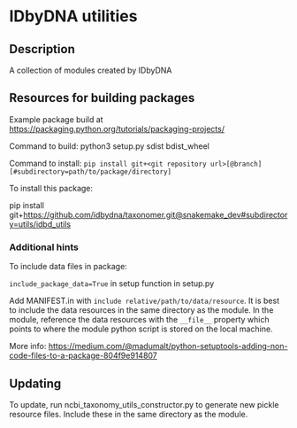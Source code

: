 # IDbyDNA utilities

## Description
A collection of modules created by IDbyDNA

## Resources for building packages
Example package build at https://packaging.python.org/tutorials/packaging-projects/

Command to build: python3 setup.py sdist bdist_wheel

Command to install: `pip install git+<git repository url>[@branch][#subdirectory=path/to/package/directory]`

To install this package:

pip install git+https://github.com/idbydna/taxonomer.git@snakemake_dev#subdirectory=utils/idbd_utils

### Additional hints
To include data files in package:

`include_package_data=True` in setup function in setup.py

Add MANIFEST.in with `include relative/path/to/data/resource`. It is best to include the
data resources in the same directory as the module. In the module, reference the data
resources with the ``__file__`` property which points to where the module python script
is stored on the local machine.

More info: https://medium.com/@madumalt/python-setuptools-adding-non-code-files-to-a-package-804f9e914807

## Updating
To update, run ncbi_taxonomy_utils_constructor.py to generate new pickle resource files.
Include these in the same directory as the module.
